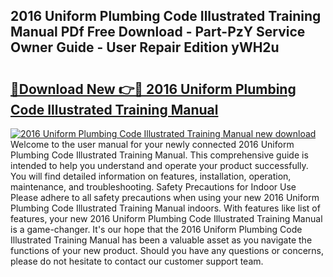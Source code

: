 ## 2016 Uniform Plumbing Code Illustrated Training Manual PDf Free Download - Part-PzY Service Owner Guide - User Repair Edition yWH2u

# <h2><a href="http://bc66144.oget.top/?id=2016+Uniform+Plumbing+Code+Illustrated+Training+Manual">🔗Download New 👉🔴 2016 Uniform Plumbing Code Illustrated Training Manual</a></h2>

[![2016 Uniform Plumbing Code Illustrated Training Manual new download](https://i.imgur.com/5g1atiW.png)](http://bc66144.oget.top/?id=2016+Uniform+Plumbing+Code+Illustrated+Training+Manual)
Welcome to the user manual for your newly connected 2016 Uniform Plumbing Code Illustrated Training Manual. This comprehensive guide is intended to help you understand and operate your product successfully. You will find detailed information on features, installation, operation, maintenance, and troubleshooting. Safety Precautions for Indoor Use Please adhere to all safety precautions when using your new 2016 Uniform Plumbing Code Illustrated Training Manual indoors. With features like list of features, your new 2016 Uniform Plumbing Code Illustrated Training Manual is a game-changer. It's our hope that the 2016 Uniform Plumbing Code Illustrated Training Manual has been a valuable asset as you navigate the functions of your new product. Should you have any questions or concerns, please do not hesitate to contact our customer support team.

